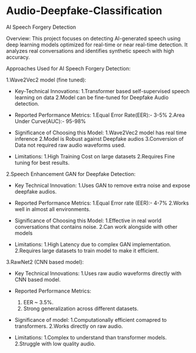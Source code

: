 # Audio-Deepfake-Classification
AI Speech Forgery Detection

Overview:
This project focuses on detecting AI-generated speech using deep learning models optimized for real-time or near real-time detection. It analyzes real conversations and identifies synthetic speech with high accuracy.

Approaches Used for AI Speech Forgery Detection:

1.Wave2Vec2 model (fine tuned):
  * Key-Technical Innovations:
      1.Transformer based self-supervised speech learning on data
      2.Model can be fine-tuned for Deepfake Audio detection.

  * Reported Performance Metrics:
      1.Equal Error Rate(EER):- 3-5%
      2.Area Under Curve(AUC):- 95-98%

  * Significance of Choosing this Model:
     1.Wave2Vec2 model has real time inference
     2.Model is Robust against Deepfake audios
     3.Conversion of Data not required raw audio waveforms used.

  * Limitations:
     1.High Training Cost on large datasets
     2.Requires Fine tuning for best results.

2.Speech Enhancement GAN for Deepfake Detection:
  * Key Technical Innovation:
     1.Uses GAN to remove extra noise and expose deepfake audios.

  * Reported Performance Metrics:
    1.Equal Error rate (EER):- 4-7%
    2.Works well in almost all environments.

  * Significance of Choosing this Model:
    1.Effective in real world conversations that contains noise.
    2.Can work alongside with other models

  * Limitations:
    1.High Latency due to complex GAN implementation.
    2.Requires large datasets to train model to make it efficient.

3.RawNet2 (CNN based model):
  * Key Technical Innovations:
    1.Uses raw audio waveforms directly with CNN based model.

  * Reported Performance Metrics:
    1. EER ~ 3.5%.
    2. Strong generalization across different datasets.

  * Significance of model:
    1.Computationally efficient comapred to transformers.
    2.Works directly on raw audio.

  * Limitations:
    1.Complex to understand than transformer models.
    2.Struggle with low quality audio.
    

